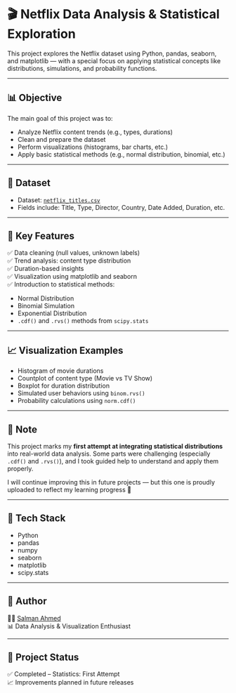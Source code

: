 # 🎬 Netflix Data Analysis & Statistical Exploration

This project explores the Netflix dataset using Python, pandas, seaborn, and matplotlib — with a special focus on applying statistical concepts like distributions, simulations, and probability functions.

---

## 📊 Objective

The main goal of this project was to:
- Analyze Netflix content trends (e.g., types, durations)
- Clean and prepare the dataset
- Perform visualizations (histograms, bar charts, etc.)
- Apply basic statistical methods (e.g., normal distribution, binomial, etc.)

---

## 📂 Dataset

- Dataset: [`netflix_titles.csv`](https://www.kaggle.com/datasets/shivamb/netflix-shows)
- Fields include: Title, Type, Director, Country, Date Added, Duration, etc.

---

## 🧠 Key Features

✅ Data cleaning (null values, unknown labels)  
✅ Trend analysis: content type distribution  
✅ Duration-based insights  
✅ Visualization using matplotlib and seaborn  
✅ Introduction to statistical methods:
- Normal Distribution
- Binomial Simulation
- Exponential Distribution
- `.cdf()` and `.rvs()` methods from `scipy.stats`

---

## 📈 Visualization Examples

- Histogram of movie durations  
- Countplot of content type (Movie vs TV Show)  
- Boxplot for duration distribution  
- Simulated user behaviors using `binom.rvs()`  
- Probability calculations using `norm.cdf()`

---

## 🧪 Note

This project marks my **first attempt at integrating statistical distributions** into real-world data analysis. Some parts were challenging (especially `.cdf()` and `.rvs()`), and I took guided help to understand and apply them properly.

I will continue improving this in future projects — but this one is proudly uploaded to reflect my learning progress 💪

---

## 🚀 Tech Stack

- Python  
- pandas  
- numpy  
- seaborn  
- matplotlib  
- scipy.stats

---

## 📌 Author

👨‍💻 [Salman Ahmed](https://github.com/Salman0452)  
📊 Data Analysis & Visualization Enthusiast

---

## 📁 Project Status

✅ Completed – Statistics: First Attempt  
📈 Improvements planned in future releases

